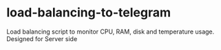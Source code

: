 # load-balancing-to-telegram
Load balancing script to monitor CPU, RAM, disk and temperature usage. Designed for Server side
